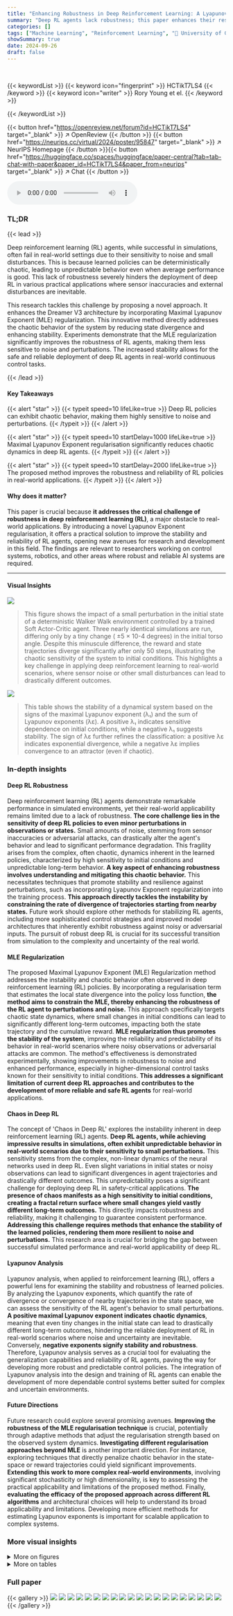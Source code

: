```yaml
---
title: "Enhancing Robustness in Deep Reinforcement Learning: A Lyapunov Exponent Approach"
summary: "Deep RL agents lack robustness; this paper enhances their resilience by implementing Maximal Lyapunov Exponent regularisation in the Dreamer V3 architecture, thus improving real-world applicability."
categories: []
tags: ["Machine Learning", "Reinforcement Learning", "🏢 University of Glasgow",]
showSummary: true
date: 2024-09-26
draft: false
---
```


<br>

{{< keywordList >}}
{{< keyword icon="fingerprint" >}} HCTikT7LS4 {{< /keyword >}}
{{< keyword icon="writer" >}} Rory Young et el. {{< /keyword >}}
 
{{< /keywordList >}}

{{< button href="https://openreview.net/forum?id=HCTikT7LS4" target="_blank" >}}
↗ OpenReview
{{< /button >}}
{{< button href="https://neurips.cc/virtual/2024/poster/95847" target="_blank" >}}
↗ NeurIPS Homepage
{{< /button >}}{{< button href="https://huggingface.co/spaces/huggingface/paper-central?tab=tab-chat-with-paper&paper_id=HCTikT7LS4&paper_from=neurips" target="_blank" >}}
↗ Chat
{{< /button >}}



<audio controls>
    <source src="https://ai-paper-reviewer.com/HCTikT7LS4/podcast.wav" type="audio/wav">
    Your browser does not support the audio element.
</audio>


### TL;DR


{{< lead >}}

Deep reinforcement learning (RL) agents, while successful in simulations, often fail in real-world settings due to their sensitivity to noise and small disturbances. This is because learned policies can be deterministically chaotic, leading to unpredictable behavior even when average performance is good.  This lack of robustness severely hinders the deployment of deep RL in various practical applications where sensor inaccuracies and external disturbances are inevitable. 

This research tackles this challenge by proposing a novel approach. It enhances the Dreamer V3 architecture by incorporating Maximal Lyapunov Exponent (MLE) regularization. This innovative method directly addresses the chaotic behavior of the system by reducing state divergence and enhancing stability.  Experiments demonstrate that the MLE regularization significantly improves the robustness of RL agents, making them less sensitive to noise and perturbations. The increased stability allows for the safe and reliable deployment of deep RL agents in real-world continuous control tasks.

{{< /lead >}}


#### Key Takeaways

{{< alert "star" >}}
{{< typeit speed=10 lifeLike=true >}} Deep RL policies can exhibit chaotic behavior, making them highly sensitive to noise and perturbations. {{< /typeit >}}
{{< /alert >}}

{{< alert "star" >}}
{{< typeit speed=10 startDelay=1000 lifeLike=true >}} Maximal Lyapunov Exponent regularisation significantly reduces chaotic dynamics in deep RL agents. {{< /typeit >}}
{{< /alert >}}

{{< alert "star" >}}
{{< typeit speed=10 startDelay=2000 lifeLike=true >}} The proposed method improves the robustness and reliability of RL policies in real-world applications. {{< /typeit >}}
{{< /alert >}}

#### Why does it matter?
This paper is crucial because **it addresses the critical challenge of robustness in deep reinforcement learning (RL)**, a major obstacle to real-world applications. By introducing a novel Lyapunov Exponent regularisation, it offers a practical solution to improve the stability and reliability of RL agents, opening new avenues for research and development in this field.  The findings are relevant to researchers working on control systems, robotics, and other areas where robust and reliable AI systems are required.

------
#### Visual Insights



![](https://ai-paper-reviewer.com/HCTikT7LS4/figures_1_1.jpg)

> This figure shows the impact of a small perturbation in the initial state of a deterministic Walker Walk environment controlled by a trained Soft Actor-Critic agent.  Three nearly identical simulations are run, differing only by a tiny change ( ±5 × 10-4 degrees) in the initial torso angle.  Despite this minuscule difference, the reward and state trajectories diverge significantly after only 50 steps, illustrating the chaotic sensitivity of the system to initial conditions. This highlights a key challenge in applying deep reinforcement learning to real-world scenarios, where sensor noise or other small disturbances can lead to drastically different outcomes.





![](https://ai-paper-reviewer.com/HCTikT7LS4/tables_2_1.jpg)

> This table shows the stability of a dynamical system based on the signs of the maximal Lyapunov exponent (λ₁) and the sum of Lyapunov exponents (λε).  A positive λ₁ indicates sensitive dependence on initial conditions, while a negative λ₁ suggests stability.  The sign of λε further refines the classification: a positive λε indicates exponential divergence, while a negative λε implies convergence to an attractor (even if chaotic).





### In-depth insights


#### Deep RL Robustness
Deep reinforcement learning (RL) agents demonstrate remarkable performance in simulated environments, yet their real-world applicability remains limited due to a lack of robustness.  **The core challenge lies in the sensitivity of deep RL policies to even minor perturbations in observations or states.**  Small amounts of noise, stemming from sensor inaccuracies or adversarial attacks, can drastically alter the agent's behavior and lead to significant performance degradation. This fragility arises from the complex, often chaotic, dynamics inherent in the learned policies, characterized by high sensitivity to initial conditions and unpredictable long-term behavior.  **A key aspect of enhancing robustness involves understanding and mitigating this chaotic behavior.** This necessitates techniques that promote stability and resilience against perturbations, such as incorporating Lyapunov Exponent regularization into the training process.  **This approach directly tackles the instability by constraining the rate of divergence of trajectories starting from nearby states.**   Future work should explore other methods for stabilizing RL agents, including more sophisticated control strategies and improved model architectures that inherently exhibit robustness against noisy or adversarial inputs.  The pursuit of robust deep RL is crucial for its successful transition from simulation to the complexity and uncertainty of the real world.

#### MLE Regularization
The proposed Maximal Lyapunov Exponent (MLE) Regularization method addresses the instability and chaotic behavior often observed in deep reinforcement learning (RL) policies.  By incorporating a regularisation term that estimates the local state divergence into the policy loss function, **the method aims to constrain the MLE, thereby enhancing the robustness of the RL agent to perturbations and noise.** This approach specifically targets chaotic state dynamics, where small changes in initial conditions can lead to significantly different long-term outcomes, impacting both the state trajectory and the cumulative reward. **MLE regularization thus promotes the stability of the system**, improving the reliability and predictability of its behavior in real-world scenarios where noisy observations or adversarial attacks are common. The method's effectiveness is demonstrated experimentally, showing improvements in robustness to noise and enhanced performance, especially in higher-dimensional control tasks known for their sensitivity to initial conditions.  **This addresses a significant limitation of current deep RL approaches and contributes to the development of more reliable and safe RL agents** for real-world applications.

#### Chaos in Deep RL
The concept of 'Chaos in Deep RL' explores the instability inherent in deep reinforcement learning (RL) agents.  **Deep RL agents, while achieving impressive results in simulations, often exhibit unpredictable behavior in real-world scenarios due to their sensitivity to small perturbations.** This sensitivity stems from the complex, non-linear dynamics of the neural networks used in deep RL.  Even slight variations in initial states or noisy observations can lead to significant divergences in agent trajectories and drastically different outcomes. This unpredictability poses a significant challenge for deploying deep RL in safety-critical applications.  **The presence of chaos manifests as a high sensitivity to initial conditions, creating a fractal return surface where small changes yield vastly different long-term outcomes.** This directly impacts robustness and reliability, making it challenging to guarantee consistent performance.  **Addressing this challenge requires methods that enhance the stability of the learned policies, rendering them more resilient to noise and perturbations.**  This research area is crucial for bridging the gap between successful simulated performance and real-world applicability of deep RL.

#### Lyapunov Analysis
Lyapunov analysis, when applied to reinforcement learning (RL), offers a powerful lens for examining the stability and robustness of learned policies. By analyzing the Lyapunov exponents, which quantify the rate of divergence or convergence of nearby trajectories in the state space, we can assess the sensitivity of the RL agent's behavior to small perturbations.  **A positive maximal Lyapunov exponent indicates chaotic dynamics**, meaning that even tiny changes in the initial state can lead to drastically different long-term outcomes, hindering the reliable deployment of RL in real-world scenarios where noise and uncertainty are inevitable. Conversely, **negative exponents signify stability and robustness**. Therefore, Lyapunov analysis serves as a crucial tool for evaluating the generalization capabilities and reliability of RL agents, paving the way for developing more robust and predictable control policies.  The integration of Lyapunov analysis into the design and training of RL agents can enable the development of more dependable control systems better suited for complex and uncertain environments.

#### Future Directions
Future research could explore several promising avenues. **Improving the robustness of the MLE regularisation technique** is crucial, potentially through adaptive methods that adjust the regularisation strength based on the observed system dynamics.  **Investigating different regularisation approaches beyond MLE** is another important direction.  For instance, exploring techniques that directly penalize chaotic behavior in the state-space or reward trajectories could yield significant improvements.  **Extending this work to more complex real-world environments**, involving significant stochasticity or high dimensionality, is key to assessing the practical applicability and limitations of the proposed method.  Finally, **evaluating the efficacy of the proposed approach across different RL algorithms** and architectural choices will help to understand its broad applicability and limitations.  Developing more efficient methods for estimating Lyapunov exponents is important for scalable application to complex systems.


### More visual insights

<details>
<summary>More on figures
</summary>


![](https://ai-paper-reviewer.com/HCTikT7LS4/figures_3_1.jpg)

> This figure shows the total episode reward achieved by different reinforcement learning agents (SAC, TD3, DreamerV3, and a no-action baseline) across seven different DeepMind Control Suite environments.  Each environment and agent combination was trained three times with different random seeds. The plot displays the average interquartile range of the total reward, along with a bootstrapped 95% confidence interval, based on 80 evaluation episodes per combination, each lasting 1000 steps.  The results show the relative performance of the different algorithms on these diverse tasks.


![](https://ai-paper-reviewer.com/HCTikT7LS4/figures_4_1.jpg)

> This figure displays the estimated Maximal Lyapunov Exponent (MLE) and Sum of Lyapunov Exponents (SLE) for seven DeepMind control suite environments controlled by four different reinforcement learning agents: SAC, TD3, DreamerV3, and a 'None' agent (taking no actions).  The box plots show the interquartile range of MLE and SLE values across three independent training runs for each agent-environment combination, with the whiskers extending to the 95% confidence intervals.  The results provide insights into the stability of different reinforcement learning agents across various environments, indicating which ones are more susceptible to chaotic dynamics.


![](https://ai-paper-reviewer.com/HCTikT7LS4/figures_5_1.jpg)

> This figure shows partial state trajectories for two different control tasks (Cartpole Balance and Walker Walk) when using the Dreamer V3 model.  The trajectories are generated using nearly identical initial states (differing by only 10⁻⁴ units).  The significant divergence of these trajectories highlights the chaotic nature of the control system. Small initial differences quickly lead to vastly different system behaviors.


![](https://ai-paper-reviewer.com/HCTikT7LS4/figures_6_1.jpg)

> The figure shows the Maximal Lyapunov Exponent (MLE) of the reward for different control tasks (Pointmass, Cartpole Balance, Cartpole Swingup, Walker Stand, Walker Walk, Walker Run, and Cheetah Run) when controlled by three different reinforcement learning algorithms (SAC, TD3, and DreamerV3). Each bar represents the interquartile range of the reward MLE across three independent training runs, and the whiskers show the 95% confidence intervals. A red dashed line is drawn at MLE = 0 to show the transition between stable (negative MLE) and chaotic (positive MLE) reward dynamics. The figure shows that the reward dynamics are stable for simple low-dimensional tasks but become chaotic for higher-dimensional tasks, regardless of the RL algorithm used.


![](https://ai-paper-reviewer.com/HCTikT7LS4/figures_6_2.jpg)

> The left panel shows how the total reward changes with different perturbation sizes when a deterministic SAC policy controls the Walker Walk environment. The right panel displays the reward trajectories for the three best-performing and three worst-performing instances, highlighting the significant variability in outcomes due to the chaotic nature of the system.


![](https://ai-paper-reviewer.com/HCTikT7LS4/figures_8_1.jpg)

> This figure displays the total reward obtained by four different reinforcement learning algorithms (SAC, TD3, DR3, and MLE DR3) across six different control tasks from the DeepMind Control Suite. Each algorithm was trained without noise and then tested with varying levels of Gaussian observation noise (σ). The plot shows the average total reward and its 95% confidence interval across multiple trials for each algorithm and task.


![](https://ai-paper-reviewer.com/HCTikT7LS4/figures_9_1.jpg)

> This figure shows the torso angle and torso height trajectories produced by Dreamer V3 and the proposed Dreamer V3 + MLE regularisation method when controlling the Walker Stand environment.  The trajectories start from slightly different initial states and are subject to N(0, 0.5) Gaussian observation noise, which introduces continuous state perturbations. The plot visually demonstrates the effect of MLE regularisation on stabilizing the state trajectories and reducing the sensitivity to noise.  The Dreamer V3 trajectories show significant divergence, while the Dreamer V3 + MLE regularisation trajectories exhibit much greater stability and convergence.


![](https://ai-paper-reviewer.com/HCTikT7LS4/figures_14_1.jpg)

> This figure shows the estimated Maximal Lyapunov Exponent (MLE) for different environments from the DeepMind Control Suite, controlled by three different reinforcement learning algorithms (SAC, TD3, and Dreamer V3).  The x-axis represents the number of iterations used to calculate the MLE, and the y-axis represents the MLE value.  The shaded area around each line represents the 95% confidence interval.  The plot demonstrates that the MLE generally converges after around 100 iterations for all algorithms and environments.


![](https://ai-paper-reviewer.com/HCTikT7LS4/figures_14_2.jpg)

> This figure shows the estimated Maximal Lyapunov Exponent (MLE) for different DeepMind Control Suite environments controlled by three different reinforcement learning algorithms (SAC, TD3, and Dreamer V3).  It investigates how the number of initial samples used to calculate the MLE affects the convergence of the MLE estimation.  The results show MLE convergence is achieved with 20 initial samples.


</details>




<details>
<summary>More on tables
</summary>


![](https://ai-paper-reviewer.com/HCTikT7LS4/tables_8_1.jpg)
> This table presents the average total reward and Maximal Lyapunov Exponent (MLE) achieved by two different models, Dreamer V3 (DR3) and a modified version with MLE regularization (MLE DR3), across seven different control environments from the DeepMind Control Suite.  Each environment was tested with three separate random seeds to ensure robustness of the results, and hyperparameters used were consistent across all tests (Appendix A.2). The data highlights the impact of MLE regularization on both reward performance and system stability, indicated by the MLE values. A lower MLE value implies greater stability.

![](https://ai-paper-reviewer.com/HCTikT7LS4/tables_12_1.jpg)
> This table details the state space composition for each of the seven DeepMind control suite environments used in the paper.  For each environment, it lists the number of degrees of freedom and specifies the physical quantities represented by each dimension of the state space (position, angle, velocity, angular velocity), including their units of measurement.

![](https://ai-paper-reviewer.com/HCTikT7LS4/tables_13_1.jpg)
> This table presents the hyperparameters used for training three different reinforcement learning algorithms: Soft Actor-Critic (SAC), Twin Delayed Deep Deterministic policy gradients (TD3), and Dreamer V3. For each algorithm, the table lists the values used for various parameters, including environment steps, buffer size, parallel environments, update period, updates per step, discount factor, learning rate, batch size, Polyak update coefficient, network activation function, network depth, and network width.

![](https://ai-paper-reviewer.com/HCTikT7LS4/tables_13_2.jpg)
> This table lists the hyperparameters used for training three different reinforcement learning algorithms: Soft Actor-Critic (SAC), Twin Delayed Deep Deterministic policy gradients (TD3), and Dreamer V3.  For each algorithm, it shows the values used for parameters such as environment steps, buffer size, parallel environments, update period, updates per step, discount factor, learning rate, batch size, polyak update coefficient (for SAC and TD3), network activation function, network depth, and network width.  Dreamer V3 also includes parameters specific to its model-based approach such as RSSM batch length and imagination horizon. These hyperparameters were used in the experiments described in the paper to train the RL agents.

![](https://ai-paper-reviewer.com/HCTikT7LS4/tables_13_3.jpg)
> This table shows the hyperparameters used to compute the Lyapunov exponents, which are key to characterizing the stability and chaos in the dynamical systems studied in the paper.  These parameters control aspects of the numerical calculation process, such as the length of trajectories, the frequency of orthonormalization, and the magnitude of initial state perturbations.

</details>




### Full paper

{{< gallery >}}
<img src="https://ai-paper-reviewer.com/HCTikT7LS4/1.png" class="grid-w50 md:grid-w33 xl:grid-w25" />
<img src="https://ai-paper-reviewer.com/HCTikT7LS4/2.png" class="grid-w50 md:grid-w33 xl:grid-w25" />
<img src="https://ai-paper-reviewer.com/HCTikT7LS4/3.png" class="grid-w50 md:grid-w33 xl:grid-w25" />
<img src="https://ai-paper-reviewer.com/HCTikT7LS4/4.png" class="grid-w50 md:grid-w33 xl:grid-w25" />
<img src="https://ai-paper-reviewer.com/HCTikT7LS4/5.png" class="grid-w50 md:grid-w33 xl:grid-w25" />
<img src="https://ai-paper-reviewer.com/HCTikT7LS4/6.png" class="grid-w50 md:grid-w33 xl:grid-w25" />
<img src="https://ai-paper-reviewer.com/HCTikT7LS4/7.png" class="grid-w50 md:grid-w33 xl:grid-w25" />
<img src="https://ai-paper-reviewer.com/HCTikT7LS4/8.png" class="grid-w50 md:grid-w33 xl:grid-w25" />
<img src="https://ai-paper-reviewer.com/HCTikT7LS4/9.png" class="grid-w50 md:grid-w33 xl:grid-w25" />
<img src="https://ai-paper-reviewer.com/HCTikT7LS4/10.png" class="grid-w50 md:grid-w33 xl:grid-w25" />
<img src="https://ai-paper-reviewer.com/HCTikT7LS4/11.png" class="grid-w50 md:grid-w33 xl:grid-w25" />
<img src="https://ai-paper-reviewer.com/HCTikT7LS4/12.png" class="grid-w50 md:grid-w33 xl:grid-w25" />
<img src="https://ai-paper-reviewer.com/HCTikT7LS4/13.png" class="grid-w50 md:grid-w33 xl:grid-w25" />
<img src="https://ai-paper-reviewer.com/HCTikT7LS4/14.png" class="grid-w50 md:grid-w33 xl:grid-w25" />
<img src="https://ai-paper-reviewer.com/HCTikT7LS4/15.png" class="grid-w50 md:grid-w33 xl:grid-w25" />
<img src="https://ai-paper-reviewer.com/HCTikT7LS4/16.png" class="grid-w50 md:grid-w33 xl:grid-w25" />
<img src="https://ai-paper-reviewer.com/HCTikT7LS4/17.png" class="grid-w50 md:grid-w33 xl:grid-w25" />
<img src="https://ai-paper-reviewer.com/HCTikT7LS4/18.png" class="grid-w50 md:grid-w33 xl:grid-w25" />
<img src="https://ai-paper-reviewer.com/HCTikT7LS4/19.png" class="grid-w50 md:grid-w33 xl:grid-w25" />
<img src="https://ai-paper-reviewer.com/HCTikT7LS4/20.png" class="grid-w50 md:grid-w33 xl:grid-w25" />
{{< /gallery >}}